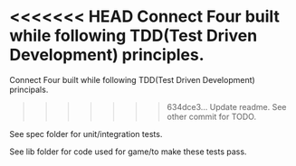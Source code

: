 <<<<<<< HEAD
Connect Four built while following TDD(Test Driven Development) principles.
=======
Connect Four built while following TDD(Test Driven Development) principals.
>>>>>>> 634dce3... Update readme. See other commit for TODO.

See spec folder for unit/integration tests.

See lib folder for code used for game/to make these tests pass.